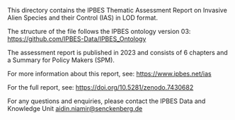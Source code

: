 This directory contains the IPBES Thematic Assessment Report on Invasive Alien Species and their Control (IAS) in LOD format.

The structure of the file follows the IPBES ontology version 03:
https://github.com/IPBES-Data/IPBES_Ontology

The assessment report is published in 2023 and consists of 6 chapters and a Summary for Policy Makers (SPM).

For more information about this report, see: https://www.ipbes.net/ias 

For the full report, see: https://doi.org/10.5281/zenodo.7430682


For any questions and enquiries, please contact the IPBES Data and Knowledge Unit <aidin.niamir@senckenberg.de>